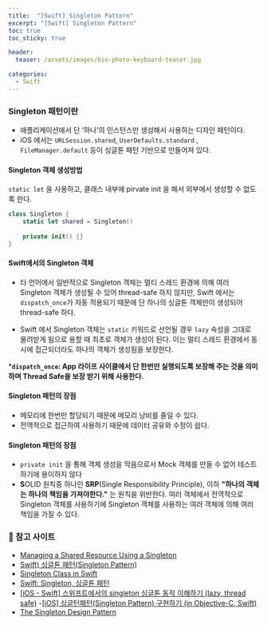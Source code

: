 ```yaml
---
title:  "[Swift] Singleton Pattern"
excerpt: "[Swift] Singleton Pattern"
toc: true
toc_sticky: true

header:
  teaser: /assets/images/bio-photo-keyboard-teaser.jpg

categories:
  - Swift
---
```


### Singleton 패턴이란
- 애플리케이션에서 단 ‘하나’의 인스턴스만 생성해서 사용하는 디자인 패턴이다. 
- iOS 에서는 `URLSession.shared`, `UserDefaults.standard` , `FileManager.default` 등이 싱글톤 패턴 기반으로 만들어져 있다.

#### Singleton 객체 생성방법
`static let` 을 사용하고, 클래스 내부에 pirvate init 을 해서 외부에서 생성할 수 없도록 한다.

```swift
class Singleton {
    static let shared = Singleton()
    
    private init() {}
}
```

#### Swift에서의 Singleton 객체
- 타 언어에서 일반적으로 Singleton 객체는 멀티 스레드 환경에 의해 여러 Singleton 객체가 생성될 수 있어 thread-safe 하지 않지만, Swift 에서는 `dispatch_once`가 자동 적용되기 때문에 단 하나의 싱글톤 객체만이 생성되어 thread-safe 하다.

- Swift 에서 Singleton 객체는 `static` 키워드로 선언될 경우 `lazy` 속성을 그대로 물려받게 됨으로 용할 때 최초로 객체가 생성이 된다. 이는 멀티 스레드 환경에서 동시에 접근되더라도 하나의 객체가 생성됨을 보장한다.

***`dispatch_once`: App 라이프 사이클에서 단 한번만 실행되도록 보장해 주는 것을 의미하며 Thread Safe을 보장 받기 위해 사용한다.**

#### Singleton 패턴의 장점
- 메모리에 한번만 할당되기 때문에 메모리 낭비를 줄일 수 있다.
- 전역적으로 접근하여 사용하기 때문에 데이터 공유와 수정이 쉽다.

#### Singleton 패턴의 장점
- `private init` 을 통해 객체 생성을 막음으로서 Mock 객체를 만들 수 없어 테스트하기에 용이하지 않다
-  **S**OLID 원칙중 하나인 **SRP**(Single Responsibility Principle), 이하 **"하나의 객체는 하나의 책임을 가져야한다."** 는 원칙을 위반한다. 여러 객체에서 전역적으로 Singleton 객체를 사용하기에 Singleton 객체를 사용하는 여러 객체에 의해 여러 책임을 가질 수 있다.


### 📝 참고 사이트
- [Managing a Shared Resource Using a Singleton](https://developer.apple.com/documentation/swift/managing-a-shared-resource-using-a-singleton#Overview)
- [Swift) 싱글톤 패턴(Singleton Pattern)](https://babbab2.tistory.com/66)
- [Singleton Class in Swift](https://medium.com/@nimjea/singleton-class-in-swift-17eef2d01d88)
- [Swift: Singleton, 싱글톤 패턴](https://medium.com/hcleedev/swift-singleton-%EC%8B%B1%EA%B8%80%ED%86%A4-%ED%8C%A8%ED%84%B4-b84cfe57c541)
- [[iOS - Swift] 스위프트에서의 singleton 싱글톤 동작 이해하기 (lazy, thread safe)](https://ios-development.tistory.com/1211)
-[[iOS] 싱글턴패턴(Singleton Pattern) 구현하기 (in Objective-C, Swift)](https://lxxyeon.tistory.com/101#:~:text=Concurrency%20%EC%B2%98%EB%A6%AC%20%EB%B0%A9%EB%B2%95-,Q.,%EB%B3%B4%EC%9E%A5%20%EB%B0%9B%EA%B8%B0%20%EC%9C%84%ED%95%B4%20%EC%82%AC%EC%9A%A9%ED%95%A9%EB%8B%88%EB%8B%A4.)
- [The Singleton Design Pattern](https://devdeejay.medium.com/the-singleton-design-pattern-12c04c8d84e)
